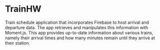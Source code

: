 # TrainHW

Train schedule application that incorporates Firebase to host arrival and departure data. The app retrieves and manipulates this information with Moment.js. This app provides up-to-date information about various trains, namely their arrival times and how many minutes remain until they arrive at their station.
